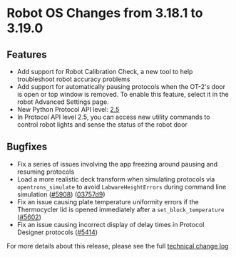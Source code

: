 # Robot OS Changes from 3.18.1 to 3.19.0

## Features
- Add support for Robot Calibration Check, a new tool to help troubleshoot robot
  accuracy problems
- Add support for automatically pausing protocols when the OT-2's door is open
  or top window is removed. To enable this feature, select it in the robot
  Advanced Settings page.
- New Python Protocol API level: [2.5](http://docs.opentrons.com/edge/v2/versioning.html#version-2-5)
- In Protocol API level 2.5, you can access new utility commands to control
  robot lights and sense the status of the robot door
  
## Bugfixes
- Fix a series of issues involving the app freezing around pausing and resuming
  protocols
- Load a more realistic deck transform when simulating protocols via
  `opentrons_simulate` to avoid `LabwareHeightErrors` during command line
  simulation ([#5908](https://github.com/opentrons/opentrons/issues/5908))
  ([03757d9](https://github.com/opentrons/opentrons/commit/03757d9))
- Fix an issue causing plate temperature uniformity errors if the Thermocycler
  lid is opened immediately after a `set_block_temperature` ([#5602](https://github.com/opentrons/opentrons/issues/5602))  
- Fix an issue causing incorrect display of delay times in Protocol Designer
  protocols ([#5414](https://github.com/opentrons/opentrons/issues/5414)) 

For more details about this release, please see the full [technical change
log][changelog]

[changelog]: https://github.com/Opentrons/opentrons/blob/edge/CHANGELOG.md

